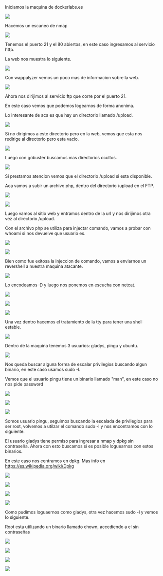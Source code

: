 Iniciamos la maquina de dockerlabs.es

![](https://github.com/Qu0kk4/Quokka/blob/main/HackMyVm/image/Screenshot%202024-05-08%20152445.png)

Hacemos un escaneo de nmap

![](https://github.com/Qu0kk4/Quokka/blob/main/HackMyVm/image/Screenshot%202024-05-08%20153419.png)

Tenemos el puerto 21 y el 80 abiertos, en este caso ingresamos al servicio http.

La web nos muestra lo siguiente.

![](https://github.com/Qu0kk4/Quokka/blob/main/HackMyVm/image/Screenshot%202024-05-08%20153521.png)

Con wappalyzer vemos un poco mas de informacion sobre la web.

![](https://github.com/Qu0kk4/Quokka/blob/main/HackMyVm/image/Screenshot%202024-05-08%20153804.png)

Ahora nos dirijimos al servicio ftp que corre por el puerto 21.

En este caso vemos que podemos logearnos de forma anonima.

Lo interesante de aca es que hay un directorio llamado /upload.

![](https://github.com/Qu0kk4/Quokka/blob/main/HackMyVm/image/Screenshot%202024-05-08%20153831.png)

Si no dirigimos a este directorio pero en la web, vemos que esta nos redirige al directorio pero esta vacio.

![](https://github.com/Qu0kk4/Quokka/blob/main/HackMyVm/image/Screenshot%202024-05-08%20153923.png)

Luego con gobuster buscamos mas directorios ocultos.

![](https://github.com/Qu0kk4/Quokka/blob/main/HackMyVm/image/Screenshot%202024-05-08%20154126.png)

Si prestamos atencion vemos que el directorio /upload si esta disponible.

Aca vamos a subir un archivo php, dentro del directorio /upload en el FTP.

![](https://github.com/Qu0kk4/Quokka/blob/main/HackMyVm/image/Screenshot%202024-05-08%20154619.png)

![](https://github.com/Qu0kk4/Quokka/blob/main/HackMyVm/image/Screenshot%202024-05-08%20154646.png)

Luego vamos al sitio web y entramos dentro de la url y nos dirijimos otra vez al directorio /upload.

Con el archivo php se utiliza para injectar comando, vamos a probar con whoami si nos devuelve que usuario es.

![](https://github.com/Qu0kk4/Quokka/blob/main/HackMyVm/image/Screenshot%202024-05-08%20154657.png)

![](https://github.com/Qu0kk4/Quokka/blob/main/HackMyVm/image/Screenshot%202024-05-08%20154713.png)

Bien como fue exitosa la injeccion de comando, vamos a enviarnos un revershell a nuestra maquina atacante.

![](https://github.com/Qu0kk4/Quokka/blob/main/HackMyVm/image/Screenshot%202024-05-08%20161913.png)

Lo encodeamos :D y luego nos ponemos en escucha con netcat.

![](https://github.com/Qu0kk4/Quokka/blob/main/HackMyVm/image/Screenshot%202024-05-08%20161939.png)

![](https://github.com/Qu0kk4/Quokka/blob/main/HackMyVm/image/Screenshot%202024-05-08%20161939.png)

![](https://github.com/Qu0kk4/Quokka/blob/main/HackMyVm/image/Screenshot%202024-05-08%20161805.png)

Una vez dentro hacemos el tratamiento de la tty para tener una shell estable.

![](https://github.com/Qu0kk4/Quokka/blob/main/HackMyVm/image/Screenshot%202024-05-08%20162058.png)

Dentro de la maquina tenemos 3 usuarios: gladys, pingu y ubuntu.

![](https://github.com/Qu0kk4/Quokka/blob/main/HackMyVm/image/Screenshot%202024-05-08%20162127.png)

Nos queda buscar alguna forma de escalar privilegios buscando algun binario, en este caso usamos sudo -l.

Vemos que el usuario pingu tiene un binario llamado "man", en este caso no nos pide password

![](https://github.com/Qu0kk4/Quokka/blob/main/HackMyVm/image/Screenshot%202024-05-08%20162440.png)

![](https://github.com/Qu0kk4/Quokka/blob/main/HackMyVm/image/Screenshot%202024-05-08%20163433.png)

![](https://github.com/Qu0kk4/Quokka/blob/main/HackMyVm/image/Screenshot%202024-05-08%20163442.png)

Somos usuario pingu, seguimos buscando la escalada de privilegios para ser root, volvemos a utilzar el comando sudo -l y nos encontramos con lo siguiente.

El usuario gladys tiene permiso para ingresar a nmap y dpkg sin contraseña. Ahora con esto buscamos si es posible loguearnos con estos binarios.

En este caso nos centramos en dpkg. Mas info en https://es.wikipedia.org/wiki/Dpkg

![](https://github.com/Qu0kk4/Quokka/blob/main/HackMyVm/image/Screenshot%202024-05-08%20163503.png)

![](https://github.com/Qu0kk4/Quokka/blob/main/HackMyVm/image/Screenshot%202024-05-08%20163719.png)

![](https://github.com/Qu0kk4/Quokka/blob/main/HackMyVm/image/Screenshot%202024-05-08%20163816.png)

![](https://github.com/Qu0kk4/Quokka/blob/main/HackMyVm/image/Screenshot%202024-05-08%20163935.png)

Como pudimos loguaernos como gladys, otra vez hacemos sudo -l y vemos lo siguiente.

Root esta utilizando un binario llamado chown, accediendo a el sin contraseñas

![](https://github.com/Qu0kk4/Quokka/blob/main/HackMyVm/image/Screenshot%202024-05-08%20164004.png)

![](https://github.com/Qu0kk4/Quokka/blob/main/HackMyVm/image/Screenshot%202024-05-08%20164028.png)

![](https://github.com/Qu0kk4/Quokka/blob/main/HackMyVm/image/Screenshot%202024-05-08%20170755.png)

![](https://github.com/Qu0kk4/Quokka/blob/main/HackMyVm/image/Screenshot%202024-05-08%20171335.png)

